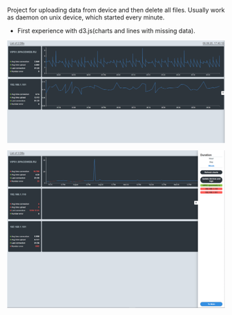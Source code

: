 Project for uploading data from device and then delete all files. Usually work as daemon on unix device, which started every minute. 
 - First experience with d3.js(charts and lines with missing data). 
 
![Example 1](syncdata_example_img1.png) 

![Example 2](syncdata_example_img2.png) 
